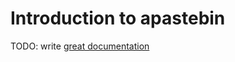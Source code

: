 # Introduction to apastebin

TODO: write [great documentation](http://jacobian.org/writing/what-to-write/)
